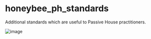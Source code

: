 # honeybee_ph_standards
Additional standards which are useful to Passive House practitioners.

![image](https://user-images.githubusercontent.com/69652712/169719406-2152296c-4cb4-4e15-b566-fb25b3bdfd24.png)
